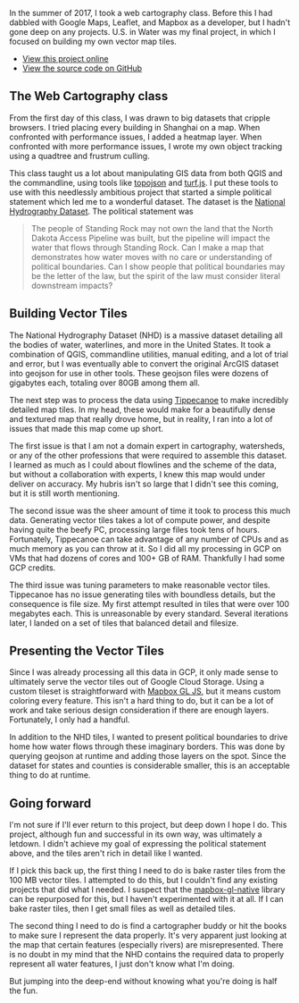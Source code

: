 In the summer of 2017, I took a web cartography class. Before this I had dabbled with Google Maps, Leaflet, and Mapbox as a developer, but I hadn't gone deep on any projects. U.S. in Water was my final project, in which I focused on building my own vector map tiles.

 - [View this project online](http://wc-final.mlange.io)
 - [View the source code on GitHub](https://github.com/dingoeatingfuzz/wc-final)

## The Web Cartography class

From the first day of this class, I was drawn to big datasets that cripple browsers. I tried placing every building in Shanghai on a map. When confronted with performance issues, I added a heatmap layer. When confronted with more performance issues, I wrote my own object tracking using a quadtree and frustrum culling.

This class taught us a lot about manipulating GIS data from both QGIS and the commandline, using tools like [topojson]() and [turf.js](). I put these tools to use with this needlessly ambitious project that started a simple political statement which led me to a wonderful dataset. The dataset is the [National Hydrography Dataset](https://www.usgs.gov/core-science-systems/ngp/national-hydrography/access-national-hydrography-products). The political statement was

> The people of Standing Rock may not own the land that the North Dakota Access Pipeline was built, but the pipeline will impact the water that flows through Standing Rock. Can I make a map that demonstrates how water moves with no care or understanding of political boundaries. Can I show people that political boundaries may be the letter of the law, but the spirit of the law must consider literal downstream impacts?

## Building Vector Tiles

The National Hydrography Dataset (NHD) is a massive dataset detailing all the bodies of water, waterlines, and more in the United States. It took a combination of QGIS, commandline utilities, manual editing, and a lot of trial and error, but I was eventually able to convert the original ArcGIS dataset into geojson for use in other tools. These geojson files were dozens of gigabytes each, totaling over 80GB among them all.

The next step was to process the data using [Tippecanoe]() to make incredibly detailed map tiles. In my head, these would make for a beautifully dense and textured map that really drove home, but in reality, I ran into a lot of issues that made this map come up short.

The first issue is that I am not a domain expert in cartography, watersheds, or any of the other professions that were required to assemble this dataset. I learned as much as I could about flowlines and the scheme of the data, but without a collaboration with experts, I knew this map would under deliver on accuracy. My hubris isn't so large that I didn't see this coming, but it is still worth mentioning.

The second issue was the sheer amount of time it took to process this much data. Generating vector tiles takes a lot of compute power, and despite having quite the beefy PC, processing large files took tens of hours. Fortunately, Tippecanoe can take advantage of any number of CPUs and as much memory as you can throw at it. So I did all my processing in GCP on VMs that had dozens of cores and 100+ GB of RAM. Thankfully I had some GCP credits.

The third issue was tuning parameters to make reasonable vector tiles. Tippecanoe has no issue generating tiles with boundless details, but the consequence is file size. My first attempt resulted in tiles that were over 100 megabytes each. This is unreasonable by every standard. Several iterations later, I landed on a set of tiles that balanced detail and filesize.

## Presenting the Vector Tiles

Since I was already processing all this data in GCP, it only made sense to ultimately serve the vector tiles out of Google Cloud Storage. Using a custom tileset is straightforward with [Mapbox GL JS](https://www.mapbox.com/mapbox-gl-js/api/), but it means custom coloring every feature. This isn't a hard thing to do, but it can be a lot of work and take serious design consideration if there are enough layers. Fortunately, I only had a handful.

In addition to the NHD tiles, I wanted to present political boundaries to drive home how water flows through these imaginary borders. This was done by querying geojson at runtime and adding those layers on the spot. Since the dataset for states and counties is considerable smaller, this is an acceptable thing to do at runtime.

## Going forward

I'm not sure if I'll ever return to this project, but deep down I hope I do. This project, although fun and successful in its own way, was ultimately a letdown. I didn't achieve my goal of expressing the political statement above, and the tiles aren't rich in detail like I wanted.

If I pick this back up, the first thing I need to do is bake raster tiles from the 100 MB vector tiles. I attempted to do this, but I couldn't find any existing projects that did what I needed. I suspect that the [mapbox-gl-native]() library can be repurposed for this, but I haven't experimented with it at all. If I can bake raster tiles, then I get small files as well as detailed tiles.

The second thing I need to do is find a cartographer buddy or hit the books to make sure I represent the data properly. It's very apparent just looking at the map that certain features (especially rivers) are misrepresented. There is no doubt in my mind that the NHD contains the required data to properly represent all water features, I just don't know what I'm doing.

But jumping into the deep-end without knowing what you're doing is half the fun.
